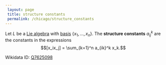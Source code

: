 ```yaml
---
 layout: page
 title: structure constants
 permalink: /chicago/structure_constants
---
```

Let $L$ be a [Lie algebra](https://defsmath.github.io/DefsMath/Lie_algebra) with [basis](https://defsmath.github.io/DefsMath/basis) $\{x_1,\dots,x_n\}$. The **structure constants** $a_{ij}^k$ are the constants in the expressions $$[x_ix_j] = \sum_{k=1}^n a_{ik}^k x_k.$$

Wikidata ID: [Q7625098](https://www.wikidata.org/wiki/Q7625098)
